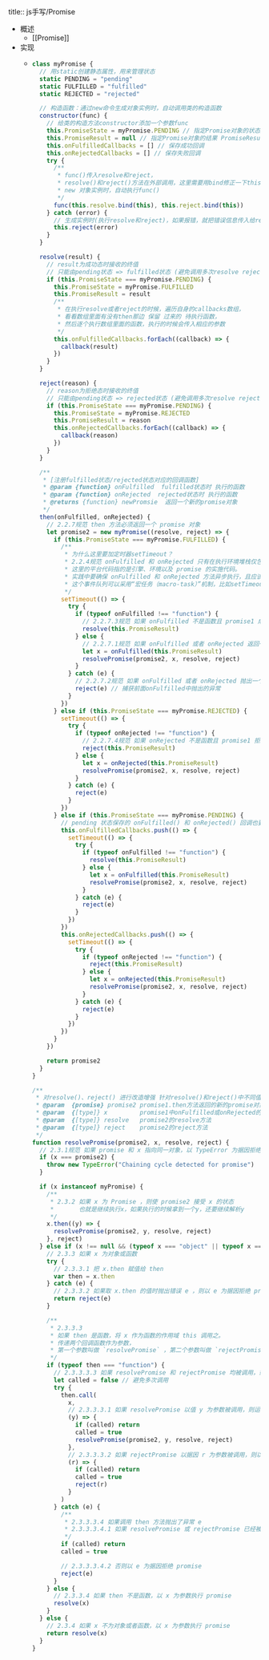 title:: js手写/Promise

- 概述
	- [[Promise]]
- 实现
	- ```js
	  class myPromise {
	    // 用static创建静态属性，用来管理状态
	    static PENDING = "pending"
	    static FULFILLED = "fulfilled"
	    static REJECTED = "rejected"
	  
	    // 构造函数：通过new命令生成对象实例时，自动调用类的构造函数
	    constructor(func) {
	      // 给类的构造方法constructor添加一个参数func
	      this.PromiseState = myPromise.PENDING // 指定Promise对象的状态属性 PromiseState，初始值为pending
	      this.PromiseResult = null // 指定Promise对象的结果 PromiseResult
	      this.onFulfilledCallbacks = [] // 保存成功回调
	      this.onRejectedCallbacks = [] // 保存失败回调
	      try {
	        /**
	         * func()传入resolve和reject，
	         * resolve()和reject()方法在外部调用，这里需要用bind修正一下this指向
	         * new 对象实例时，自动执行func()
	         */
	        func(this.resolve.bind(this), this.reject.bind(this))
	      } catch (error) {
	        // 生成实例时(执行resolve和reject)，如果报错，就把错误信息传入给reject()方法，并且直接执行reject()方法
	        this.reject(error)
	      }
	    }
	  
	    resolve(result) {
	      // result为成功态时接收的终值
	      // 只能由pending状态 => fulfilled状态 (避免调用多次resolve reject)
	      if (this.PromiseState === myPromise.PENDING) {
	        this.PromiseState = myPromise.FULFILLED
	        this.PromiseResult = result
	        /**
	         * 在执行resolve或者reject的时候，遍历自身的callbacks数组，
	         * 看看数组里面有没有then那边 保留 过来的 待执行函数，
	         * 然后逐个执行数组里面的函数，执行的时候会传入相应的参数
	         */
	        this.onFulfilledCallbacks.forEach((callback) => {
	          callback(result)
	        })
	      }
	    }
	  
	    reject(reason) {
	      // reason为拒绝态时接收的终值
	      // 只能由pending状态 => rejected状态 (避免调用多次resolve reject)
	      if (this.PromiseState === myPromise.PENDING) {
	        this.PromiseState = myPromise.REJECTED
	        this.PromiseResult = reason
	        this.onRejectedCallbacks.forEach((callback) => {
	          callback(reason)
	        })
	      }
	    }
	  
	    /**
	     * [注册fulfilled状态/rejected状态对应的回调函数]
	     * @param {function} onFulfilled  fulfilled状态时 执行的函数
	     * @param {function} onRejected  rejected状态时 执行的函数
	     * @returns {function} newPromsie  返回一个新的promise对象
	     */
	    then(onFulfilled, onRejected) {
	      // 2.2.7规范 then 方法必须返回一个 promise 对象
	      let promise2 = new myPromise((resolve, reject) => {
	        if (this.PromiseState === myPromise.FULFILLED) {
	          /**
	           * 为什么这里要加定时器setTimeout？
	           * 2.2.4规范 onFulfilled 和 onRejected 只有在执行环境堆栈仅包含平台代码时才可被调用 注1
	           * 这里的平台代码指的是引擎、环境以及 promise 的实施代码。
	           * 实践中要确保 onFulfilled 和 onRejected 方法异步执行，且应该在 then 方法被调用的那一轮事件循环之后的新执行栈中执行。
	           * 这个事件队列可以采用“宏任务（macro-task）”机制，比如setTimeout 或者 setImmediate； 也可以采用“微任务（micro-task）”机制来实现， 比如 MutationObserver 或者process.nextTick。
	           */
	          setTimeout(() => {
	            try {
	              if (typeof onFulfilled !== "function") {
	                // 2.2.7.3规范 如果 onFulfilled 不是函数且 promise1 成功执行， promise2 必须成功执行并返回相同的值
	                resolve(this.PromiseResult)
	              } else {
	                // 2.2.7.1规范 如果 onFulfilled 或者 onRejected 返回一个值 x ，则运行下面的 Promise 解决过程：[[Resolve]](promise2, x)，即运行resolvePromise()
	                let x = onFulfilled(this.PromiseResult)
	                resolvePromise(promise2, x, resolve, reject)
	              }
	            } catch (e) {
	              // 2.2.7.2规范 如果 onFulfilled 或者 onRejected 抛出一个异常 e ，则 promise2 必须拒绝执行，并返回拒因 e
	              reject(e) // 捕获前面onFulfilled中抛出的异常
	            }
	          })
	        } else if (this.PromiseState === myPromise.REJECTED) {
	          setTimeout(() => {
	            try {
	              if (typeof onRejected !== "function") {
	                // 2.2.7.4规范 如果 onRejected 不是函数且 promise1 拒绝执行， promise2 必须拒绝执行并返回相同的据因
	                reject(this.PromiseResult)
	              } else {
	                let x = onRejected(this.PromiseResult)
	                resolvePromise(promise2, x, resolve, reject)
	              }
	            } catch (e) {
	              reject(e)
	            }
	          })
	        } else if (this.PromiseState === myPromise.PENDING) {
	          // pending 状态保存的 onFulfilled() 和 onRejected() 回调也要符合 2.2.7.1，2.2.7.2，2.2.7.3 和 2.2.7.4 规范
	          this.onFulfilledCallbacks.push(() => {
	            setTimeout(() => {
	              try {
	                if (typeof onFulfilled !== "function") {
	                  resolve(this.PromiseResult)
	                } else {
	                  let x = onFulfilled(this.PromiseResult)
	                  resolvePromise(promise2, x, resolve, reject)
	                }
	              } catch (e) {
	                reject(e)
	              }
	            })
	          })
	          this.onRejectedCallbacks.push(() => {
	            setTimeout(() => {
	              try {
	                if (typeof onRejected !== "function") {
	                  reject(this.PromiseResult)
	                } else {
	                  let x = onRejected(this.PromiseResult)
	                  resolvePromise(promise2, x, resolve, reject)
	                }
	              } catch (e) {
	                reject(e)
	              }
	            })
	          })
	        }
	      })
	  
	      return promise2
	    }
	  }
	  
	  /**
	   * 对resolve()、reject() 进行改造增强 针对resolve()和reject()中不同值情况 进行处理
	   * @param  {promise} promise2 promise1.then方法返回的新的promise对象
	   * @param  {[type]} x         promise1中onFulfilled或onRejected的返回值
	   * @param  {[type]} resolve   promise2的resolve方法
	   * @param  {[type]} reject    promise2的reject方法
	   */
	  function resolvePromise(promise2, x, resolve, reject) {
	    // 2.3.1规范 如果 promise 和 x 指向同一对象，以 TypeError 为据因拒绝执行 promise
	    if (x === promise2) {
	      throw new TypeError("Chaining cycle detected for promise")
	    }
	  
	    if (x instanceof myPromise) {
	      /**
	       * 2.3.2 如果 x 为 Promise ，则使 promise2 接受 x 的状态
	       *       也就是继续执行x，如果执行的时候拿到一个y，还要继续解析y
	       */
	      x.then((y) => {
	        resolvePromise(promise2, y, resolve, reject)
	      }, reject)
	    } else if (x !== null && (typeof x === "object" || typeof x === "function")) {
	      // 2.3.3 如果 x 为对象或函数
	      try {
	        // 2.3.3.1 把 x.then 赋值给 then
	        var then = x.then
	      } catch (e) {
	        // 2.3.3.2 如果取 x.then 的值时抛出错误 e ，则以 e 为据因拒绝 promise
	        return reject(e)
	      }
	  
	      /**
	       * 2.3.3.3
	       * 如果 then 是函数，将 x 作为函数的作用域 this 调用之。
	       * 传递两个回调函数作为参数，
	       * 第一个参数叫做 `resolvePromise` ，第二个参数叫做 `rejectPromise`
	       */
	      if (typeof then === "function") {
	        // 2.3.3.3.3 如果 resolvePromise 和 rejectPromise 均被调用，或者被同一参数调用了多次，则优先采用首次调用并忽略剩下的调用
	        let called = false // 避免多次调用
	        try {
	          then.call(
	            x,
	            // 2.3.3.3.1 如果 resolvePromise 以值 y 为参数被调用，则运行 [[Resolve]](promise, y)
	            (y) => {
	              if (called) return
	              called = true
	              resolvePromise(promise2, y, resolve, reject)
	            },
	            // 2.3.3.3.2 如果 rejectPromise 以据因 r 为参数被调用，则以据因 r 拒绝 promise
	            (r) => {
	              if (called) return
	              called = true
	              reject(r)
	            }
	          )
	        } catch (e) {
	          /**
	           * 2.3.3.3.4 如果调用 then 方法抛出了异常 e
	           * 2.3.3.3.4.1 如果 resolvePromise 或 rejectPromise 已经被调用，则忽略之
	           */
	          if (called) return
	          called = true
	  
	          // 2.3.3.3.4.2 否则以 e 为据因拒绝 promise
	          reject(e)
	        }
	      } else {
	        // 2.3.3.4 如果 then 不是函数，以 x 为参数执行 promise
	        resolve(x)
	      }
	    } else {
	      // 2.3.4 如果 x 不为对象或者函数，以 x 为参数执行 promise
	      return resolve(x)
	    }
	  }
	  ```